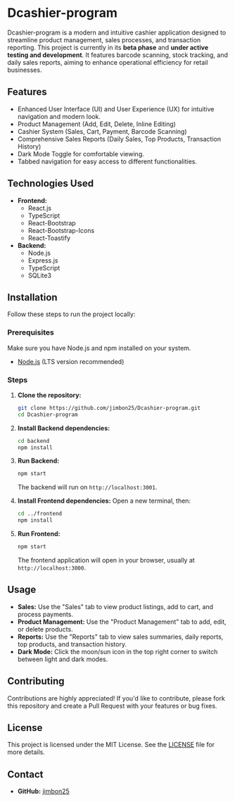 # Dcashier-program

Dcashier-program is a modern and intuitive cashier application designed to streamline product management, sales processes, and transaction reporting. This project is currently in its **beta phase** and **under active testing and development**. It features barcode scanning, stock tracking, and daily sales reports, aiming to enhance operational efficiency for retail businesses.

## Features

*   Enhanced User Interface (UI) and User Experience (UX) for intuitive navigation and modern look.
*   Product Management (Add, Edit, Delete, Inline Editing)
*   Cashier System (Sales, Cart, Payment, Barcode Scanning)
*   Comprehensive Sales Reports (Daily Sales, Top Products, Transaction History)
*   Dark Mode Toggle for comfortable viewing.
*   Tabbed navigation for easy access to different functionalities.

## Technologies Used

*   **Frontend:**
    *   React.js
    *   TypeScript
    *   React-Bootstrap
    *   React-Bootstrap-Icons
    *   React-Toastify
*   **Backend:**
    *   Node.js
    *   Express.js
    *   TypeScript
    *   SQLite3

## Installation

Follow these steps to run the project locally:

### Prerequisites

Make sure you have Node.js and npm installed on your system.

*   [Node.js](https://nodejs.org/) (LTS version recommended)

### Steps

1.  **Clone the repository:**
    ```bash
    git clone https://github.com/jimbon25/Dcashier-program.git
    cd Dcashier-program
    ```

2.  **Install Backend dependencies:**
    ```bash
    cd backend
    npm install
    ```

3.  **Run Backend:**
    ```bash
    npm start
    ```
    The backend will run on `http://localhost:3001`.

4.  **Install Frontend dependencies:**
    Open a new terminal, then:
    ```bash
    cd ../frontend
    npm install
    ```

5.  **Run Frontend:**
    ```bash
    npm start
    ```
    The frontend application will open in your browser, usually at `http://localhost:3000`.

## Usage

*   **Sales:** Use the "Sales" tab to view product listings, add to cart, and process payments.
*   **Product Management:** Use the "Product Management" tab to add, edit, or delete products.
*   **Reports:** Use the "Reports" tab to view sales summaries, daily reports, top products, and transaction history.
*   **Dark Mode:** Click the moon/sun icon in the top right corner to switch between light and dark modes.

## Contributing

Contributions are highly appreciated! If you'd like to contribute, please fork this repository and create a Pull Request with your features or bug fixes.

## License

This project is licensed under the MIT License. See the [LICENSE](LICENSE) file for more details.

## Contact

*   **GitHub:** [jimbon25](https://github.com/jimbon25)
